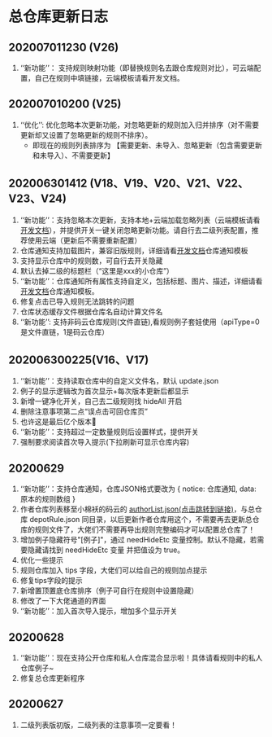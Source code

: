 # 总仓库更新日志

## 202007011230 (V26)
1. ‘‘新功能’’： 支持规则映射功能（即替换规则名去跟仓库规则对比），可云端配置，自己在规则中填链接，云端模板请看开发文档。

## 202007010200 (V25)
1. ‘‘优化’’: 优化忽略本次更新功能，对忽略更新的规则加入归并排序（对不需要更新却又设置了忽略更新的规则不排序）。
    - 即现在的规则列表排序为 【需要更新、未导入、忽略更新（包含需要更新和未导入）、不需要更新】

## 202006301412 (V18、V19、V20、V21、V22、V23、V24)
1. ‘‘新功能’’：支持忽略本次更新，支持本地+云端加载忽略列表（云端模板请看[开发文档](https://gitee.com/Reborn_0/HikerRulesDepot/blob/master/README.md#%E5%BF%BD%E7%95%A5%E6%9B%B4%E6%96%B0%E4%BA%91%E7%AB%AF%E6%A8%A1%E6%9D%BF)），并提供开关一键关闭忽略更新功能。请自行去二级列表配置，推荐使用云端（更新后不需要重新配置）
2. 仓库通知支持加载图片，兼容旧版规则，详细请看[开发文档](https://gitee.com/Reborn_0/HikerRulesDepot/blob/master/README.md#%E4%BB%93%E5%BA%93%E9%80%9A%E7%9F%A5%E6%A8%A1%E6%9D%BF)仓库通知模板
3. 支持显示仓库中的规则数，可自行去开关隐藏
4. 默认去掉二级的标题栏（“这里是xxx的小仓库”）
5. ‘‘新功能’’：仓库通知所有属性支持自定义，包括标题、图片、描述，详细请看[开发文档](https://gitee.com/Reborn_0/HikerRulesDepot/blob/master/README.md#%E4%BB%93%E5%BA%93%E9%80%9A%E7%9F%A5%E6%A8%A1%E6%9D%BF)仓库通知模板。
6. 修复点击已导入规则无法跳转的问题
7. 仓库状态缓存文件根据仓库名自动计算文件名
8. ‘‘新功能’’: 支持非码云仓库规则(文件直链),看规则例子套娃使用（apiType=0是文件直链，1是码云仓库）

## 202006300225(V16、V17)
1. ‘‘新功能’’：支持读取仓库中的自定义文件名，默认 update.json
2. 例子的显示逻辑改为首次显示+每次版本更新后都显示
3. 新增一键净化开关，自己去二级规则找 hideAll 开启
4. 删除注意事项第二点“误点击可回仓库页”
5. 也许这是最后亿个版本🙈️
5. ‘‘新功能’’：支持超过一定数量规则后设置样式，提供开关
6. 强制要求阅读首次导入提示(下拉刷新可显示仓库内容)

## 20200629
1. ‘‘新功能’’：支持仓库通知，仓库JSON格式要改为 { notice: 仓库通知, data: 原本的规则数组 }
2. 作者仓库列表移至小棉袄的码云的 [authorList.json(点击跳转到链接)](https://gitee.com/qiusunshine233/hikerView/blob/master/ruleversion/authorList.json)，与总仓库 depotRule.json 同目录，以后更新作者仓库用这个，不需要再去更新总仓库的规则文件了，大佬们不需要再导出规则完整编码才可以配置总仓库了！
3. 增加例子隐藏符号"[例子]"，通过 needHideEtc 变量控制。默认不隐藏，若需要隐藏请找到  needHideEtc 变量 并把值设为 true。
4. 优化一些提示
5. 规则仓库加入 tips 字段，大佬们可以给自己的规则加点提示
6. 修复tips字段的提示
7. 新增置顶置底仓库排序（例子可自行在规则中设置隐藏）
8. 修改了一下大佬通道的界面
9. ‘‘新功能’’：加入首次导入提示，增加多个显示开关

## 20200628
1. ‘‘新功能’’：现在支持公开仓库和私人仓库混合显示啦！具体请看规则中的私人仓库例子~
2. 修复总仓库更新程序

## 20200627
1. 二级列表版初版，二级列表的注意事项一定要看！